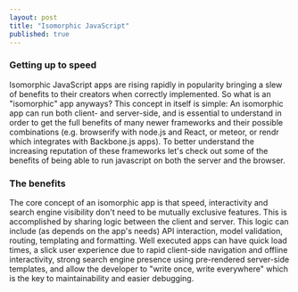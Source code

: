 ```yaml
---
layout: post
title: "Isomorphic JavaScript"
published: true
---
```

### Getting up to speed  
Isomorphic JavaScript apps are rising rapidly in popularity bringing a slew of benefits to their creators when correctly implemented. So what is an "isomorphic" app anyways? This concept in itself is simple: An isomorphic app can run both client- and server-side, and is essential to understand in order to get the full benefits of many newer frameworks and their possible combinations (e.g. browserify with node.js and React, or meteor, or rendr which integrates with Backbone.js apps). To better understand the increasing reputation of these frameworks let's check out some of the benefits of being able to run javascript on both the server and the browser.  
  
### The benefits  
The core concept of an isomorphic app is that speed, interactivity and search engine visibility don't need to be mutually exclusive features. This is accomplished by sharing logic between the client and server. This logic can include (as depends on the app's needs) API interaction, model validation, routing, templating and formatting. Well executed apps can have quick load times, a slick user experience due to rapid client-side navigation and offline interactivity, strong search engine presence using pre-rendered server-side templates, and allow the developer to "write once, write everywhere" which is the key to maintainability and easier debugging.  
